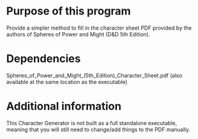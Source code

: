 # Purpose of this program
Provide a simpler method to fill in the character sheet PDF provided by the authors of Spheres of Power and Might (D&D 5th Edition).

# Dependencies
Spheres_of_Power_and_Might_(5th_Edition)_Character_Sheet.pdf (also available at the same location as the executable)

# Additional information
This Character Generator is not built as a full standalone executable, meaning that you will still need to change/add things to the PDF manually.
